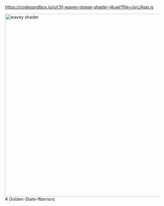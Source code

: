 https://codesandbox.io/s/r3f-wavey-image-shader-j4uwl?file=/src/App.js

<img src="https://user-images.githubusercontent.com/31742755/125732167-6ca3fd44-e7b9-4d73-a651-25811302ab73.png" alt="wavey shader" width="600"/>
#   G o l d e n - S t a t e - W a r r i o r s  
 